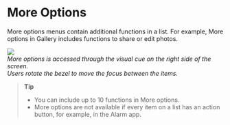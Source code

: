 # More Options

More options menus contain additional functions in a list. For example, More options in Gallery includes functions to share or edit photos.

![](media/pattern_9.6.0-850x206.png)  
*More options is accessed through the visual cue on the right side of the screen.    
Users rotate the bezel to move the focus between the items.*

> **Tip**  
> -  You can include up to 10 functions in More options.
> -  More options are not available if every item on a list has an action button, for example, in the Alarm app.
